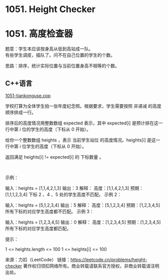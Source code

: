 # 1051. Height Checker  
# 1051. 高度检查器

题意：学生本应该按身高从低到高站成一队。  
有些学生调皮，插队了。问不在自己位置的学生的个数。  


思路：排序，统计实际位置与当前位置身高不相等的个数。  


## C++语言  

[1051-tiankonguse.cpp](./1051-tiankonguse.cpp)

学校打算为全体学生拍一张年度纪念照。根据要求，学生需要按照 非递减 的高度顺序排成一行。

排序后的高度情况用整数数组 expected 表示，其中 expected[i] 是预计排在这一行中第 i 位的学生的高度（下标从 0 开始）。

给你一个整数数组 heights ，表示 当前学生站位 的高度情况。heights[i] 是这一行中第 i 位学生的高度（下标从 0 开始）。

返回满足 heights[i] != expected[i] 的 下标数量 。

 

示例：

输入：heights = [1,1,4,2,1,3]
输出：3 
解释：
高度：[1,1,4,2,1,3]
预期：[1,1,1,2,3,4]
下标 2 、4 、5 处的学生高度不匹配。
示例 2：

输入：heights = [5,1,2,3,4]
输出：5
解释：
高度：[5,1,2,3,4]
预期：[1,2,3,4,5]
所有下标的对应学生高度都不匹配。
示例 3：

输入：heights = [1,2,3,4,5]
输出：0
解释：
高度：[1,2,3,4,5]
预期：[1,2,3,4,5]
所有下标的对应学生高度都匹配。
 

提示：

1 <= heights.length <= 100
1 <= heights[i] <= 100

来源：力扣（LeetCode）
链接：https://leetcode.cn/problems/height-checker
著作权归领扣网络所有。商业转载请联系官方授权，非商业转载请注明出处。

